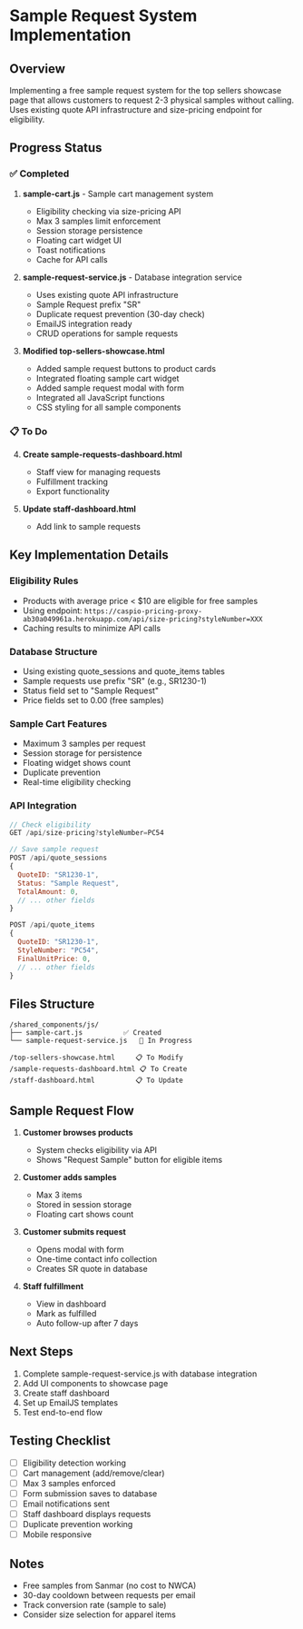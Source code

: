 # Sample Request System Implementation

## Overview
Implementing a free sample request system for the top sellers showcase page that allows customers to request 2-3 physical samples without calling. Uses existing quote API infrastructure and size-pricing endpoint for eligibility.

## Progress Status

### ✅ Completed
1. **sample-cart.js** - Sample cart management system
   - Eligibility checking via size-pricing API
   - Max 3 samples limit enforcement
   - Session storage persistence
   - Floating cart widget UI
   - Toast notifications
   - Cache for API calls

2. **sample-request-service.js** - Database integration service
   - Uses existing quote API infrastructure
   - Sample Request prefix "SR"
   - Duplicate request prevention (30-day check)
   - EmailJS integration ready
   - CRUD operations for sample requests

3. **Modified top-sellers-showcase.html**
   - Added sample request buttons to product cards
   - Integrated floating sample cart widget
   - Added sample request modal with form
   - Integrated all JavaScript functions
   - CSS styling for all sample components

### 📋 To Do
4. **Create sample-requests-dashboard.html**
   - Staff view for managing requests
   - Fulfillment tracking
   - Export functionality

5. **Update staff-dashboard.html**
   - Add link to sample requests

## Key Implementation Details

### Eligibility Rules
- Products with average price < $10 are eligible for free samples
- Using endpoint: `https://caspio-pricing-proxy-ab30a049961a.herokuapp.com/api/size-pricing?styleNumber=XXX`
- Caching results to minimize API calls

### Database Structure
- Using existing quote_sessions and quote_items tables
- Sample requests use prefix "SR" (e.g., SR1230-1)
- Status field set to "Sample Request"
- Price fields set to 0.00 (free samples)

### Sample Cart Features
- Maximum 3 samples per request
- Session storage for persistence
- Floating widget shows count
- Duplicate prevention
- Real-time eligibility checking

### API Integration
```javascript
// Check eligibility
GET /api/size-pricing?styleNumber=PC54

// Save sample request
POST /api/quote_sessions
{
  QuoteID: "SR1230-1",
  Status: "Sample Request",
  TotalAmount: 0,
  // ... other fields
}

POST /api/quote_items
{
  QuoteID: "SR1230-1",
  StyleNumber: "PC54",
  FinalUnitPrice: 0,
  // ... other fields
}
```

## Files Structure

```
/shared_components/js/
├── sample-cart.js          ✅ Created
└── sample-request-service.js   🚧 In Progress

/top-sellers-showcase.html     📋 To Modify
/sample-requests-dashboard.html 📋 To Create
/staff-dashboard.html          📋 To Update
```

## Sample Request Flow

1. **Customer browses products**
   - System checks eligibility via API
   - Shows "Request Sample" button for eligible items

2. **Customer adds samples**
   - Max 3 items
   - Stored in session storage
   - Floating cart shows count

3. **Customer submits request**
   - Opens modal with form
   - One-time contact info collection
   - Creates SR quote in database

4. **Staff fulfillment**
   - View in dashboard
   - Mark as fulfilled
   - Auto follow-up after 7 days

## Next Steps

1. Complete sample-request-service.js with database integration
2. Add UI components to showcase page
3. Create staff dashboard
4. Set up EmailJS templates
5. Test end-to-end flow

## Testing Checklist

- [ ] Eligibility detection working
- [ ] Cart management (add/remove/clear)
- [ ] Max 3 samples enforced
- [ ] Form submission saves to database
- [ ] Email notifications sent
- [ ] Staff dashboard displays requests
- [ ] Duplicate prevention working
- [ ] Mobile responsive

## Notes

- Free samples from Sanmar (no cost to NWCA)
- 30-day cooldown between requests per email
- Track conversion rate (sample to sale)
- Consider size selection for apparel items